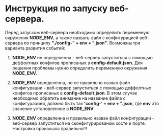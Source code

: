# Инструкция по запуску веб-сервера.

Перед запуском веб-сервера необходимо определить переменную окружения **NODE_ENV**, 
а также назвать файл с конфигурацией веб-сервера по принципу **"./config-" + env + ".json"**. 
Возможны три варианта развития событий:

1. **NODE_ENV** не определенна - веб-сервер запуститься с помощью деффолтных конфигов прописаных
в **config-default.json**. Для решения проблемы нужно определить переменную окружения **NODE_ENV**.

2. **NODE_ENV** определенна, но не правильно назван файл конфигурации - веб-сервер запуститься 
с помощью деффолтных конфигов прописаных в **config-default.json**. В этом случае необходимо
обратить внимание на название файла с конфигурацией, должно быть так 
**'config-' + env + ".json**, где **env** это значение установленное в **NODE_ENV**.

3. **NODE_ENV** определенна и правильно назван файл конфигурации - веб-сервер запуститься
на сконфигурированом хосте и порте. 
Настройка произошла правильно!!!
